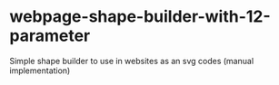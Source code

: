 # webpage-shape-builder-with-12-parameter
Simple shape builder to use in websites as an svg codes (manual implementation)
